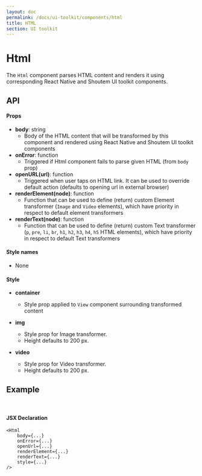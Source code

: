 ```yaml
---
layout: doc
permalink: /docs/ui-toolkit/components/html
title: HTML
section: UI toolkit
---
```


# Html

The `Html` component parses HTML content and renders it using corresponding React Native and Shoutem UI toolkit components.

## API

#### Props

* **body**: string  
  - Body of the HTML content that will be transformed by this component and rendered using React Native and Shoutem UI toolkit components
* **onError**: function
  - Triggered if Html component fails to parse given HTML (from `body` prop)
* **openURL(url)**: function
  - Triggered when user taps on HTML link. It can be used to override default action (defaults to opening url in external browser)
* **renderElement(node)**: function
  - Function that can be used to define (return) custom Element transformer (`Image` and `Video` elements), which have priority in respect to default element transformers
* **renderText(node)**: function
  - Function that can be used to define (return) custom Text transformer (`p`, `pre`, `li`, `br`, `h1`, `h2`, `h3`, `h4`, `h5` HTML elements), which have priority in respect to default Text transformers

#### Style names

* None

#### Style

* **container**
  - Style prop applied to `View` component surrounding transformed content

* **img**
  - Style prop for Image transformer.
  - Height defaults to 200 px.

* **video**
  - Style prop for Video transformer.
  - Height defaults to 200 px.

## Example
<br />

#### JSX Declaration
```JSX
<Html
    body={...}
    onError={...}
    openUrl={...}
    renderElement={...}
    renderText={...}
    style={...}
/>
```
